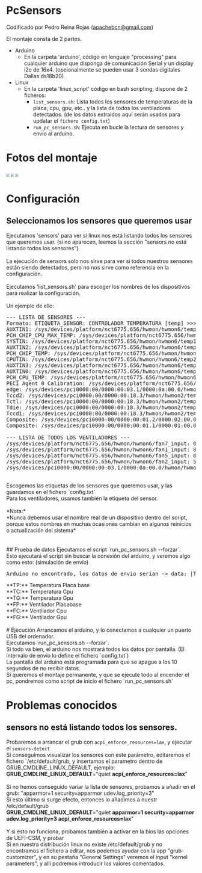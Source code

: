 # PcSensors

Codificado por Pedro Reina Rojas (apachebcn@gmail.com)

El montaje consta de 2 partes.
- Arduino
  - En la carpeta 'arduino', código en lenguaje "processing" para cualquier arduino que disponga de comunicación Serial y un display i2c de 16x4. (opcionalmente se pueden usar 3 sondas digitales Dallas ds18b20)
- Linux
  - En la carpeta 'linux_script' código en bash scripting, dispone de 2 ficheros:
     -  `list_sensors.sh`: Lista todos los sensores de temperaturas de la placa, cpu, gpu, etc.. y la lista de todos los ventiladores detectados. (de los datos extraidos aquí serán usados para updatar el `fichero config.txt`)
     -  `run_pc_sensors.sh`: Ejecuta en bucle la lectura de sensores y envío al arduino.



# Fotos del montaje

<img src="images/frontal.jpg" style="zoom:50%;" />

<img src="images/trasero.jpg" style="zoom:50%;" />

<img src="images/pantalla.jpg" style="zoom:50%;" />

# Configuración

## Seleccionamos los sensores que queremos usar
Ejecutamos 'sensors' para ver si linux nos está listando todos los sensores que queremos usar. (si no aparecen, leemos la sección "sensors no está listando todos los sensores")<br><br>
La ejecución de sensors solo nos sirve para ver si todos nuestros sensores están siendo detectados, pero no nos sirve como referencia en la configuración.<br><br>
Ejecutamos 'list_sensors.sh' para escoger los nombres de los dispositivos para realizar la configuración.<br><br>
Un ejemplo de ello:<br>
<pre>
--- LISTA DE SENSORES ---
Formato: ETIQUETA_SENSOR: CONTROLADOR_TEMPERATURA [temp] >>> CONTROLADOR_VENTILADOR [rpm]
AUXTIN1: /sys/devices/platform/nct6775.656/hwmon/hwmon6/temp4_input [temp: 39ºC]
PCH_CHIP_CPU_MAX_TEMP: /sys/devices/platform/nct6775.656/hwmon/hwmon6/temp8_input [temp: 0ºC]
SYSTIN: /sys/devices/platform/nct6775.656/hwmon/hwmon6/temp1_input [temp: 39ºC] >>> /sys/devices/platform/nct6775.656/hwmon/hwmon6/fan1_input [rpm: 872]
AUXTIN2: /sys/devices/platform/nct6775.656/hwmon/hwmon6/temp5_input [temp: 30ºC] >>> /sys/devices/platform/nct6775.656/hwmon/hwmon6/fan5_input [rpm: 0]
PCH_CHIP_TEMP: /sys/devices/platform/nct6775.656/hwmon/hwmon6/temp9_input [temp: 0ºC]
CPUTIN: /sys/devices/platform/nct6775.656/hwmon/hwmon6/temp2_input [temp: 38ºC] >>> /sys/devices/platform/nct6775.656/hwmon/hwmon6/fan2_input [rpm: 539]
AUXTIN3: /sys/devices/platform/nct6775.656/hwmon/hwmon6/temp6_input [temp: 73ºC]
AUXTIN0: /sys/devices/platform/nct6775.656/hwmon/hwmon6/temp3_input [temp: 66ºC]
PCH_CPU_TEMP: /sys/devices/platform/nct6775.656/hwmon/hwmon6/temp10_input [temp: 0ºC]
PECI Agent 0 Calibration: /sys/devices/platform/nct6775.656/hwmon/hwmon6/temp7_input [temp: 38ºC] >>> /sys/devices/platform/nct6775.656/hwmon/hwmon6/fan7_input [rpm: 0]
edge: /sys/devices/pci0000:00/0000:00:03.1/0000:0a:00.0/hwmon/hwmon5/temp1_input [temp: 43ºC] >>> /sys/devices/pci0000:00/0000:00:03.1/0000:0a:00.0/hwmon/hwmon5/fan1_input [rpm: 1166]
Tccd2: /sys/devices/pci0000:00/0000:00:18.3/hwmon/hwmon2/temp4_input [temp: 39ºC]
Tctl: /sys/devices/pci0000:00/0000:00:18.3/hwmon/hwmon2/temp1_input [temp: 40ºC]
Tdie: /sys/devices/pci0000:00/0000:00:18.3/hwmon/hwmon2/temp2_input [temp: 40ºC]
Tccd1: /sys/devices/pci0000:00/0000:00:18.3/hwmon/hwmon2/temp3_input [temp: 40ºC]
Composite: /sys/devices/pci0000:00/0000:00:01.2/0000:02:00.0/0000:03:01.0/0000:04:00.0/hwmon/hwmon1/temp1_input [temp: 49ºC]
Composite: /sys/devices/pci0000:00/0000:00:01.1/0000:01:00.0/hwmon/hwmon0/temp1_input [temp: 44ºC]

--- LISTA DE TODOS LOS VENTILADORES ---
/sys/devices/platform/nct6775.656/hwmon/hwmon6/fan7_input: 0RPM
/sys/devices/platform/nct6775.656/hwmon/hwmon6/fan1_input: 872RPM
/sys/devices/platform/nct6775.656/hwmon/hwmon6/fan5_input: 0RPM
/sys/devices/platform/nct6775.656/hwmon/hwmon6/fan2_input: 539RPM
/sys/devices/pci0000:00/0000:00:03.1/0000:0a:00.0/hwmon/hwmon5/fan1_input: 1169RPM
</pre>
<br>
Escogemos las etiquetas de los sensores que queremos usar, y las guardamos en el fichero `config.txt`<br>
Para los ventiladores, usamos también la etiqueta del sensor.<br>
<br>
*Nota:*<br>
*Nunca debemos usar el nombre real de un dispositivo dentro del script, porque estos nombres en muchas ocasiones cambian en algunos reinicios o actualización del sistema*<br>
<br>
<br>
## Prueba de datos
Ejecutamos el script `run_pc_sensors.sh --forzar`.<br>
Esto ejecutará el script sin buscar la conexión del arduino, y veremos algo como esto: (simulación de envío)<br>
<pre>
Arduino no encontrado, los datos de envio serían -> data: |TP39|TC38|TG41|FP854|FC537|FG947
</pre>
**TP:** Temperatura Placa base<br>
**TC:** Temperatura Cpu<br>
**TG:** Temperatura Gpu<br>
**FP:** Ventilador Placabase<br>
**FC:** Ventilador Cpu<br>
**FG:** Ventilador Gpu<br>
<br>
# Ejecución
Arrancamos el arduino, y lo conectamos a cualquier un puerto USB del ordenador.<br>
Ejecutamos `run_pc_sensors.sh --forzar`.<br>
Si todo va bien, el arduino nos mostrará todos los datos por pantalla. (El intervalo de envío lo define el fichero `config.txt`)<br>
La pantalla del arduino está programada para que se apague a los 10 segundos de no recibir datos.<br>
Si queremos el montaje permanente, y que se ejecute todo al encender el pc, pondremos como script de inicio el fichero `run_pc_sensors.sh`<br>

# Problemas conocidos
## sensors no está listando todos los sensores.
Probaremos a arrancar el grub con `acpi_enforce_resources=lax`, y ejecutar el `sensors-detect`<br>
Si conseguimos visualizar los sensores con este parámetro, editaremos el fichero `/etc/default/grub, y insertamos el parametro dentro de GRUB_CMDLINE_LINUX_DEFAULT, ejemplo:<br>
**GRUB_CMDLINE_LINUX_DEFAULT**="quiet **acpi_enforce_resources=lax**"<br>
<br>
Si no hemos conseguido variar la lista de sensores, probamos a añadir en el grub: "apparmor=1 security=apparmor udev.log_priority=3"<br>
Si esto último si surge efecto, entonces lo añadimos a nuestr /etc/default/grub<br>
**GRUB_CMDLINE_LINUX_DEFAULT**="quiet **apparmor=1 security=apparmor udev.log_priority=3 acpi_enforce_resources=lax**"<br>
<br>
Y si esto no funciona, probamos también a activar en la bios las opciones de UEFI-CSM, y probar
<br>
Si en nuestra distribución linux no existe /etc/default/grub y no encontramos el fichero a editar, nos podemos ayudar con la app "grub-customizer", y en su pestaña "General Settings" veremos el input "kernel parameters", y allí podremos introducir los valores comentados.<br>


